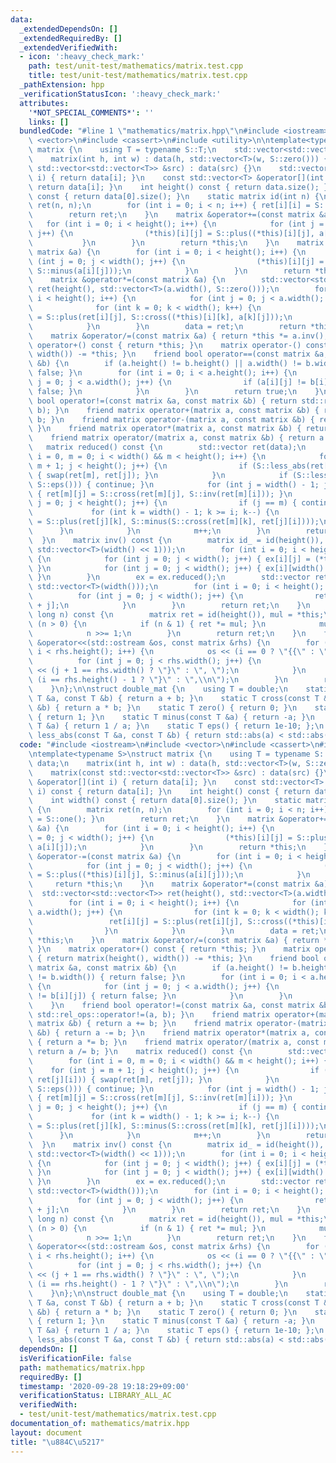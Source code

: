 ```yaml
---
data:
  _extendedDependsOn: []
  _extendedRequiredBy: []
  _extendedVerifiedWith:
  - icon: ':heavy_check_mark:'
    path: test/unit-test/mathematics/matrix.test.cpp
    title: test/unit-test/mathematics/matrix.test.cpp
  _pathExtension: hpp
  _verificationStatusIcon: ':heavy_check_mark:'
  attributes:
    '*NOT_SPECIAL_COMMENTS*': ''
    links: []
  bundledCode: "#line 1 \"mathematics/matrix.hpp\"\n#include <iostream>\n#include\
    \ <vector>\n#include <cassert>\n#include <utility>\n\ntemplate<typename S>\nstruct\
    \ matrix {\n    using T = typename S::T;\n    std::vector<std::vector<T>> data;\n\
    \    matrix(int h, int w) : data(h, std::vector<T>(w, S::zero())) {}\n    matrix(const\
    \ std::vector<std::vector<T>> &src) : data(src) {}\n    std::vector<T> &operator[](int\
    \ i) { return data[i]; }\n    const std::vector<T> &operator[](int i) const {\
    \ return data[i]; }\n    int height() const { return data.size(); }\n    int width()\
    \ const { return data[0].size(); }\n    static matrix id(int n) {\n        matrix\
    \ ret(n, n);\n        for (int i = 0; i < n; i++) { ret[i][i] = S::one(); }\n\
    \        return ret;\n    }\n    matrix &operator+=(const matrix &a) {\n     \
    \   for (int i = 0; i < height(); i++) {\n            for (int j = 0; j < width();\
    \ j++) {\n                (*this)[i][j] = S::plus((*this)[i][j], a[i][j]);\n \
    \           }\n        }\n        return *this;\n    }\n    matrix &operator-=(const\
    \ matrix &a) {\n        for (int i = 0; i < height(); i++) {\n            for\
    \ (int j = 0; j < width(); j++) {\n                (*this)[i][j] = S::plus((*this)[i][j],\
    \ S::minus(a[i][j]));\n            }\n        }\n        return *this;\n    }\n\
    \    matrix &operator*=(const matrix &a) {\n        std::vector<std::vector<T>>\
    \ ret(height(), std::vector<T>(a.width(), S::zero()));\n        for (int i = 0;\
    \ i < height(); i++) {\n            for (int j = 0; j < a.width(); j++) {\n  \
    \              for (int k = 0; k < width(); k++) {\n                    ret[i][j]\
    \ = S::plus(ret[i][j], S::cross((*this)[i][k], a[k][j]));\n                }\n\
    \            }\n        }\n        data = ret;\n        return *this;\n    }\n\
    \    matrix &operator/=(const matrix &a) { return *this *= a.inv(); }\n    matrix\
    \ operator+() const { return *this; }\n    matrix operator-() const { return matrix(height(),\
    \ width()) -= *this; }\n    friend bool operator==(const matrix &a, const matrix\
    \ &b) {\n        if (a.height() != b.height() || a.width() != b.width()) { return\
    \ false; }\n        for (int i = 0; i < a.height(); i++) {\n            for (int\
    \ j = 0; j < a.width(); j++) {\n                if (a[i][j] != b[i][j]) { return\
    \ false; }\n            }\n        }\n        return true;\n    }\n    friend\
    \ bool operator!=(const matrix &a, const matrix &b) { return std::rel_ops::operator!=(a,\
    \ b); }\n    friend matrix operator+(matrix a, const matrix &b) { return a +=\
    \ b; }\n    friend matrix operator-(matrix a, const matrix &b) { return a -= b;\
    \ }\n    friend matrix operator*(matrix a, const matrix &b) { return a *= b; }\n\
    \    friend matrix operator/(matrix a, const matrix &b) { return a /= b; }\n \
    \   matrix reduced() const {\n        std::vector ret(data);\n        for (int\
    \ i = 0, m = 0; i < width() && m < height(); i++) {\n            for (int j =\
    \ m + 1; j < height(); j++) {\n                if (S::less_abs(ret[m][i], ret[j][i]))\
    \ { swap(ret[m], ret[j]); }\n            }\n            if (S::less_abs(ret[m][i],\
    \ S::eps())) { continue; }\n            for (int j = width() - 1; j >= i; j--)\
    \ { ret[m][j] = S::cross(ret[m][j], S::inv(ret[m][i])); }\n            for (int\
    \ j = 0; j < height(); j++) {\n                if (j == m) { continue; }\n   \
    \             for (int k = width() - 1; k >= i; k--) {\n                    ret[j][k]\
    \ = S::plus(ret[j][k], S::minus(S::cross(ret[m][k], ret[j][i])));\n          \
    \      }\n            }\n            m++;\n        }\n        return ret;\n  \
    \  }\n    matrix inv() const {\n        matrix id_ = id(height()), ex(std::vector(height(),\
    \ std::vector<T>(width() << 1)));\n        for (int i = 0; i < height(); i++)\
    \ {\n            for (int j = 0; j < width(); j++) { ex[i][j] = (*this)[i][j];\
    \ }\n            for (int j = 0; j < width(); j++) { ex[i][width() + j] = id_[i][j];\
    \ }\n        }\n        ex = ex.reduced();\n        std::vector ret(height(),\
    \ std::vector<T>(width()));\n        for (int i = 0; i < height(); i++) {\n  \
    \          for (int j = 0; j < width(); j++) {\n                ret[i][j] = ex[i][width()\
    \ + j];\n            }\n        }\n        return ret;\n    }\n    matrix pow(long\
    \ long n) const {\n        matrix ret = id(height()), mul = *this;\n        while\
    \ (n > 0) {\n            if (n & 1) { ret *= mul; }\n            mul *= mul;\n\
    \            n >>= 1;\n        }\n        return ret;\n    }\n    friend std::ostream\
    \ &operator<<(std::ostream &os, const matrix &rhs) {\n        for (int i = 0;\
    \ i < rhs.height(); i++) {\n            os << (i == 0 ? \"{{\" : \" {\");\n  \
    \          for (int j = 0; j < rhs.width(); j++) {\n                os << rhs[i][j]\
    \ << (j + 1 == rhs.width() ? \"}\" : \", \");\n            }\n            os <<\
    \ (i == rhs.height() - 1 ? \"}\" : \",\\n\");\n        }\n        return os;\n\
    \    }\n};\n\nstruct double_mat {\n    using T = double;\n    static T plus(const\
    \ T &a, const T &b) { return a + b; }\n    static T cross(const T &a, const T\
    \ &b) { return a * b; }\n    static T zero() { return 0; }\n    static T one()\
    \ { return 1; }\n    static T minus(const T &a) { return -a; }\n    static T inv(const\
    \ T &a) { return 1 / a; }\n    static T eps() { return 1e-10; };\n    static bool\
    \ less_abs(const T &a, const T &b) { return std::abs(a) < std::abs(b); };\n};\n"
  code: "#include <iostream>\n#include <vector>\n#include <cassert>\n#include <utility>\n\
    \ntemplate<typename S>\nstruct matrix {\n    using T = typename S::T;\n    std::vector<std::vector<T>>\
    \ data;\n    matrix(int h, int w) : data(h, std::vector<T>(w, S::zero())) {}\n\
    \    matrix(const std::vector<std::vector<T>> &src) : data(src) {}\n    std::vector<T>\
    \ &operator[](int i) { return data[i]; }\n    const std::vector<T> &operator[](int\
    \ i) const { return data[i]; }\n    int height() const { return data.size(); }\n\
    \    int width() const { return data[0].size(); }\n    static matrix id(int n)\
    \ {\n        matrix ret(n, n);\n        for (int i = 0; i < n; i++) { ret[i][i]\
    \ = S::one(); }\n        return ret;\n    }\n    matrix &operator+=(const matrix\
    \ &a) {\n        for (int i = 0; i < height(); i++) {\n            for (int j\
    \ = 0; j < width(); j++) {\n                (*this)[i][j] = S::plus((*this)[i][j],\
    \ a[i][j]);\n            }\n        }\n        return *this;\n    }\n    matrix\
    \ &operator-=(const matrix &a) {\n        for (int i = 0; i < height(); i++) {\n\
    \            for (int j = 0; j < width(); j++) {\n                (*this)[i][j]\
    \ = S::plus((*this)[i][j], S::minus(a[i][j]));\n            }\n        }\n   \
    \     return *this;\n    }\n    matrix &operator*=(const matrix &a) {\n      \
    \  std::vector<std::vector<T>> ret(height(), std::vector<T>(a.width(), S::zero()));\n\
    \        for (int i = 0; i < height(); i++) {\n            for (int j = 0; j <\
    \ a.width(); j++) {\n                for (int k = 0; k < width(); k++) {\n   \
    \                 ret[i][j] = S::plus(ret[i][j], S::cross((*this)[i][k], a[k][j]));\n\
    \                }\n            }\n        }\n        data = ret;\n        return\
    \ *this;\n    }\n    matrix &operator/=(const matrix &a) { return *this *= a.inv();\
    \ }\n    matrix operator+() const { return *this; }\n    matrix operator-() const\
    \ { return matrix(height(), width()) -= *this; }\n    friend bool operator==(const\
    \ matrix &a, const matrix &b) {\n        if (a.height() != b.height() || a.width()\
    \ != b.width()) { return false; }\n        for (int i = 0; i < a.height(); i++)\
    \ {\n            for (int j = 0; j < a.width(); j++) {\n                if (a[i][j]\
    \ != b[i][j]) { return false; }\n            }\n        }\n        return true;\n\
    \    }\n    friend bool operator!=(const matrix &a, const matrix &b) { return\
    \ std::rel_ops::operator!=(a, b); }\n    friend matrix operator+(matrix a, const\
    \ matrix &b) { return a += b; }\n    friend matrix operator-(matrix a, const matrix\
    \ &b) { return a -= b; }\n    friend matrix operator*(matrix a, const matrix &b)\
    \ { return a *= b; }\n    friend matrix operator/(matrix a, const matrix &b) {\
    \ return a /= b; }\n    matrix reduced() const {\n        std::vector ret(data);\n\
    \        for (int i = 0, m = 0; i < width() && m < height(); i++) {\n        \
    \    for (int j = m + 1; j < height(); j++) {\n                if (S::less_abs(ret[m][i],\
    \ ret[j][i])) { swap(ret[m], ret[j]); }\n            }\n            if (S::less_abs(ret[m][i],\
    \ S::eps())) { continue; }\n            for (int j = width() - 1; j >= i; j--)\
    \ { ret[m][j] = S::cross(ret[m][j], S::inv(ret[m][i])); }\n            for (int\
    \ j = 0; j < height(); j++) {\n                if (j == m) { continue; }\n   \
    \             for (int k = width() - 1; k >= i; k--) {\n                    ret[j][k]\
    \ = S::plus(ret[j][k], S::minus(S::cross(ret[m][k], ret[j][i])));\n          \
    \      }\n            }\n            m++;\n        }\n        return ret;\n  \
    \  }\n    matrix inv() const {\n        matrix id_ = id(height()), ex(std::vector(height(),\
    \ std::vector<T>(width() << 1)));\n        for (int i = 0; i < height(); i++)\
    \ {\n            for (int j = 0; j < width(); j++) { ex[i][j] = (*this)[i][j];\
    \ }\n            for (int j = 0; j < width(); j++) { ex[i][width() + j] = id_[i][j];\
    \ }\n        }\n        ex = ex.reduced();\n        std::vector ret(height(),\
    \ std::vector<T>(width()));\n        for (int i = 0; i < height(); i++) {\n  \
    \          for (int j = 0; j < width(); j++) {\n                ret[i][j] = ex[i][width()\
    \ + j];\n            }\n        }\n        return ret;\n    }\n    matrix pow(long\
    \ long n) const {\n        matrix ret = id(height()), mul = *this;\n        while\
    \ (n > 0) {\n            if (n & 1) { ret *= mul; }\n            mul *= mul;\n\
    \            n >>= 1;\n        }\n        return ret;\n    }\n    friend std::ostream\
    \ &operator<<(std::ostream &os, const matrix &rhs) {\n        for (int i = 0;\
    \ i < rhs.height(); i++) {\n            os << (i == 0 ? \"{{\" : \" {\");\n  \
    \          for (int j = 0; j < rhs.width(); j++) {\n                os << rhs[i][j]\
    \ << (j + 1 == rhs.width() ? \"}\" : \", \");\n            }\n            os <<\
    \ (i == rhs.height() - 1 ? \"}\" : \",\\n\");\n        }\n        return os;\n\
    \    }\n};\n\nstruct double_mat {\n    using T = double;\n    static T plus(const\
    \ T &a, const T &b) { return a + b; }\n    static T cross(const T &a, const T\
    \ &b) { return a * b; }\n    static T zero() { return 0; }\n    static T one()\
    \ { return 1; }\n    static T minus(const T &a) { return -a; }\n    static T inv(const\
    \ T &a) { return 1 / a; }\n    static T eps() { return 1e-10; };\n    static bool\
    \ less_abs(const T &a, const T &b) { return std::abs(a) < std::abs(b); };\n};\n"
  dependsOn: []
  isVerificationFile: false
  path: mathematics/matrix.hpp
  requiredBy: []
  timestamp: '2020-09-28 19:18:29+09:00'
  verificationStatus: LIBRARY_ALL_AC
  verifiedWith:
  - test/unit-test/mathematics/matrix.test.cpp
documentation_of: mathematics/matrix.hpp
layout: document
title: "\u884C\u5217"
---
```


